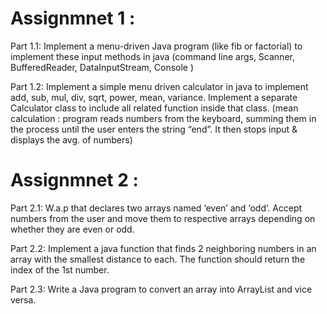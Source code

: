 # Assignmnet 1 : 
Part 1.1: Implement a menu-driven Java program (like fib or factorial) to
implement these input methods in java (command line args, Scanner,
BufferedReader, DataInputStream, Console )

Part 1.2: Implement a simple menu driven calculator in java to implement
add, sub, mul, div, sqrt, power, mean, variance. Implement a separate
Calculator class to include all related function inside that class. (mean
calculation : program reads numbers from the keyboard, summing them in
the process until the user enters the string “end”. It then stops input &
displays the avg. of numbers)

# Assignmnet 2 :
Part 2.1: W.a.p that declares two arrays named ‘even’ and ‘odd’. Accept
numbers from the user and move them to respective arrays depending on
whether they are even or odd.

Part 2.2: Implement a java function that finds 2 neighboring numbers in an
array with the smallest distance to each. The function should return the
index of the 1st number.

Part 2.3: Write a Java program to convert an array into ArrayList and vice
versa.
